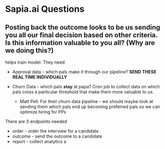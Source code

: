 # Sapia.ai Questions


## Posting back the outcome looks to be us sending you all our final decision based on other criteria. Is this information valuable to you all? (Why are we doing this?)


helps train model. They need

- Approval data - which pals make it through our pipeline? **SEND THESE REAL TIME INDIVIDUALLY**

- Churn Data - which pals **stay** at papa? Cron job to collect data on which pals cross a particular threshold that make them more valuable to us.
    * Matt Pell: For their churn data pipeline - we should maybe look at sending them which pals end up becoming preferred pals so we can optimize hiring for PPs



There are 3 endpoints needed
- order - order the interview for a candidate
- outcome - send the outcome to a candidate
- report - collect analytics
    a

